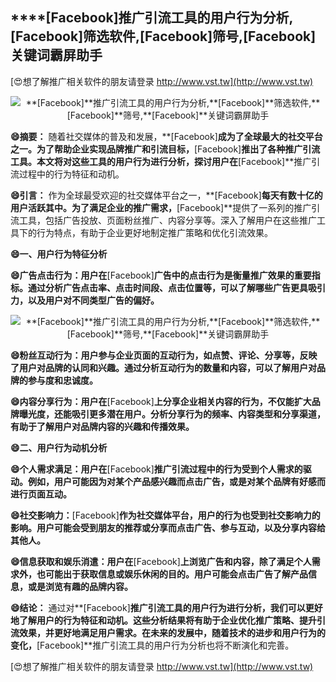 ## ****[Facebook]**推广引流工具的用户行为分析,**[Facebook]**筛选软件,**[Facebook]**筛号,**[Facebook]**关键词霸屏助手**

[😍想了解推广相关软件的朋友请登录 http://www.vst.tw](http://www.vst.tw)

 <center><img src="https://vst.tw/MP4/tuiguang/png/5.png" alt="**[Facebook]**推广引流工具的用户行为分析,**[Facebook]**筛选软件,**[Facebook]**筛号,**[Facebook]**关键词霸屏助手"></center>

**😄摘要：**
随着社交媒体的普及和发展，**[Facebook]**成为了全球最大的社交平台之一。为了帮助企业实现品牌推广和引流目标，**[Facebook]**推出了各种推广引流工具。本文将对这些工具的用户行为进行分析，探讨用户在**[Facebook]**推广引流过程中的行为特征和动机。

**😄引言：**
作为全球最受欢迎的社交媒体平台之一，**[Facebook]**每天有数十亿的用户活跃其中。为了满足企业的推广需求，**[Facebook]**提供了一系列的推广引流工具，包括广告投放、页面粉丝推广、内容分享等。深入了解用户在这些推广工具下的行为特点，有助于企业更好地制定推广策略和优化引流效果。

**😄一、用户行为特征分析**

**😄广告点击行为：用户在**[Facebook]**广告中的点击行为是衡量推广效果的重要指标。通过分析广告点击率、点击时间段、点击位置等，可以了解哪些广告更具吸引力，以及用户对不同类型广告的偏好。**

 <center><img src="https://vst.tw/MP4/tuiguang/png/3.png" alt="**[Facebook]**推广引流工具的用户行为分析,**[Facebook]**筛选软件,**[Facebook]**筛号,**[Facebook]**关键词霸屏助手"></center>

**😄粉丝互动行为：用户参与企业页面的互动行为，如点赞、评论、分享等，反映了用户对品牌的认同和兴趣。通过分析互动行为的数量和内容，可以了解用户对品牌的参与度和忠诚度。**

**😄内容分享行为：用户在**[Facebook]**上分享企业相关内容的行为，不仅能扩大品牌曝光度，还能吸引更多潜在用户。分析分享行为的频率、内容类型和分享渠道，有助于了解用户对品牌内容的兴趣和传播效果。**

**😄二、用户行为动机分析**

**😄个人需求满足：用户在**[Facebook]**推广引流过程中的行为受到个人需求的驱动。例如，用户可能因为对某个产品感兴趣而点击广告，或是对某个品牌有好感而进行页面互动。**

**😄社交影响力：**[Facebook]**作为社交媒体平台，用户的行为也受到社交影响力的影响。用户可能会受到朋友的推荐或分享而点击广告、参与互动，以及分享内容给其他人。**

**😄信息获取和娱乐消遣：用户在**[Facebook]**上浏览广告和内容，除了满足个人需求外，也可能出于获取信息或娱乐休闲的目的。用户可能会点击广告了解产品信息，或是浏览有趣的品牌内容。**

**😄结论：**
通过对**[Facebook]**推广引流工具的用户行为进行分析，我们可以更好地了解用户的行为特征和动机。这些分析结果将有助于企业优化推广策略、提升引流效果，并更好地满足用户需求。在未来的发展中，随着技术的进步和用户行为的变化，**[Facebook]**推广引流工具的用户行为分析也将不断演化和完善。

[😍想了解推广相关软件的朋友请登录 http://www.vst.tw](http://www.vst.tw)



